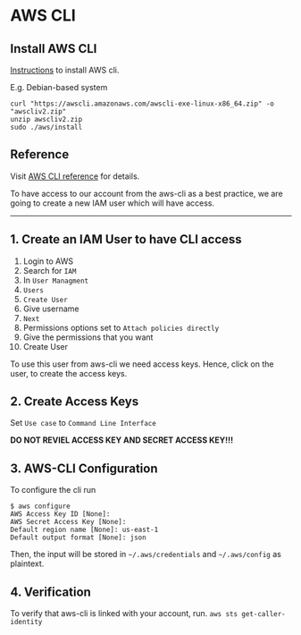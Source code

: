 # AWS CLI

## Install AWS CLI 
[Instructions](https://docs.aws.amazon.com/cli/latest/userguide/getting-started-install.html) to install AWS cli.

E.g. Debian-based system
```
curl "https://awscli.amazonaws.com/awscli-exe-linux-x86_64.zip" -o "awscliv2.zip"
unzip awscliv2.zip
sudo ./aws/install
```

## Reference
Visit [AWS CLI reference](https://docs.aws.amazon.com/cli/latest/reference/) for details.

To have access to our account from the aws-cli as a best practice, we are going to create a new IAM user which will have access.

---

## 1. Create an IAM User to have CLI access
1. Login to AWS
2. Search for `IAM`
3. In `User Managment`
4. `Users`
5. `Create User`
6. Give username
7. `Next`
8. Permissions options set to `Attach policies directly`
9. Give the permissions that you want
10. Create User

To use this user from aws-cli we need access keys. Hence, click on the user, to create the access keys.

## 2. Create Access Keys
Set `Use case` to `Command Line Interface`

**DO NOT REVIEL ACCESS KEY AND SECRET ACCESS KEY!!!**

## 3. AWS-CLI Configuration
To configure the cli run
```
$ aws configure
AWS Access Key ID [None]:                           
AWS Secret Access Key [None]:  
Default region name [None]: us-east-1                                   
Default output format [None]: json                                      
```

Then, the input will be stored in `~/.aws/credentials` and `~/.aws/config` as plaintext.

## 4. Verification
To verify that aws-cli is linked with your account, run.
`aws sts get-caller-identity`

